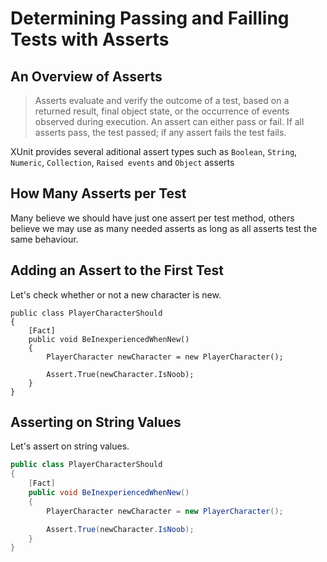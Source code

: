 # Determining Passing and Failling Tests with Asserts

## An Overview of Asserts

> Asserts evaluate and verify the outcome of a test, based on a returned result, final object state, or the occurrence of events observed during execution. An assert can either pass or fail. If all asserts pass, the test passed; if any assert fails the test fails.

XUnit provides several aditional assert types such as `Boolean`, `String`, `Numeric`, `Collection`, `Raised events` and `Object` asserts

## How Many Asserts per Test

Many believe we should have just one assert per test method, others believe we may use as many needed asserts as long as all asserts test the same behaviour.

## Adding an Assert to the First Test

Let's check whether or not a new character is new.

```charp
public class PlayerCharacterShould
{
    [Fact]
    public void BeInexperiencedWhenNew()
    {
        PlayerCharacter newCharacter = new PlayerCharacter();

        Assert.True(newCharacter.IsNoob);
    }
}
```

## Asserting on String Values

Let's assert on string values.

```csharp
public class PlayerCharacterShould
{
    [Fact]
    public void BeInexperiencedWhenNew()
    {
        PlayerCharacter newCharacter = new PlayerCharacter();

        Assert.True(newCharacter.IsNoob);
    }
}
```
